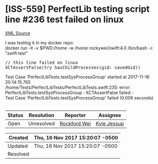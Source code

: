 # [ISS-559] PerfectLib testing script line #236 test failed on linux

[XML Source](../xml/ISS-559.xml)
<p><p>I was testing it in my docker repo:<br/>
docker run -it -v $PWD:/home -w /home rockywei/swift:4.0 /bin/bash -c "swift test"</p>

<div class="code panel" style="border-width: 1px;"><div class="codeContent panelContent">
<pre class="code-java">
<span class="code-comment">// <span class="code-keyword">this</span> line failed on linux
</span>XCTAssertFalse(<span class="code-keyword">try</span> hasChildProcesses(gid: savedGid))</pre>
</div></div>
<p>Test Case 'PerfectLibTests.testSysProcessGroup' started at 2017-11-16 20:14:15.765<br/>
/home/Tests/PerfectLibTests/PerfectLibTests.swift:235: error: PerfectLibTests.testSysProcessGroup : XCTAssertFalse failed - <br/>
Test Case 'PerfectLibTests.testSysProcessGroup' failed (0.006 seconds)<br/>
 </p></p>





Status|Resolution|Reporter|Assignee
------|----------|--------|--------
Open|Unresolved|[Rockford Wei](rocky)|[Kyle Jessup]($kjessup)





Created|Thu, 16 Nov 2017 15:20:07 -0500
-------|--------------
Updated|Thu, 16 Nov 2017 15:20:07 -0500
Resolved|




